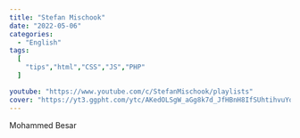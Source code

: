 ```yaml
---
title: "Stefan Mischook"
date: "2022-05-06"
categories:
  - "English"
tags:
  [
    "tips","html","CSS","JS","PHP"
  ]

youtube: "https://www.youtube.com/c/StefanMischook/playlists"
cover: "https://yt3.ggpht.com/ytc/AKedOLSgW_aGg8k7d_JfHBnH8IfSUhtihvuYou022S1vbA=s88-c-k-c0x00ffffff-no-rj"
---
```

Mohammed Besar
